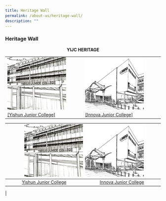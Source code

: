 ```yaml
---
title: Heritage Wall
permalink: /about-us/heritage-wall/
description: ""
---
```

### **Heritage Wall**

<center><b>YIJC HERITAGE</b></center>

<table>
<tbody>
  <tr>
    <td><a href="https://staging.dy8spnni5p31k.amplifyapp.com/about-us/heritage-wall/yishun-jc/"><img style="width:80%" src="/images/heritagewall1.jpg"></a></td>
    <td><a href="https://staging.dy8spnni5p31k.amplifyapp.com/about-us/heritage-wall/innova-jc/"><img style="width:80%" src="/images/heritagewall2.jpg"></td>
  </tr>
  <tr>
		<td><a href="about-us/heritage-wall/yishun-jc/">[Yishun Junior College]</a></td>
		<td><a href="about-us/heritage-wall/innova-jc/">[Innova Junior College] </a></td>
  </tr>
</tbody>
</table>


| <a href="https://staging.dy8spnni5p31k.amplifyapp.com/about-us/heritage-wall/yishun-jc/"><img style="width:80%;margin-left:55px;" src="/images/heritagewall1.jpg"></a> | <a href="https://staging.dy8spnni5p31k.amplifyapp.com/about-us/heritage-wall/innova-jc/"><img style="width:80%;margin-right:55px;" src="/images/heritagewall2.jpg"></a> |
|:---:|:---:|
| [Yishun Junior College](https://staging.dy8spnni5p31k.amplifyapp.com/about-us/heritage-wall/yishun-jc/) | [Innova Junior College](https://staging.dy8spnni5p31k.amplifyapp.com/about-us/heritage-wall/innova-jc/) |
|